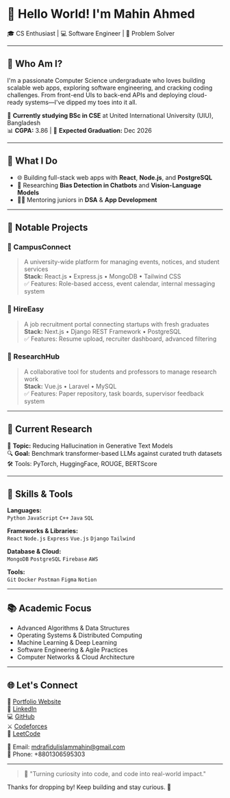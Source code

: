 # 👋 Hello World! I'm Mahin Ahmed  
🎓 CS Enthusiast | 💻 Software Engineer | 🧩 Problem Solver

---

## 🚀 Who Am I?

I'm a passionate Computer Science undergraduate who loves building scalable web apps, exploring software engineering, and cracking coding challenges. From front-end UIs to back-end APIs and deploying cloud-ready systems—I've dipped my toes into it all.

📍 **Currently studying BSc in CSE** at United International University (UIU), Bangladesh  
📊 **CGPA:** 3.86 | 🎯 **Expected Graduation:** Dec 2026  

---

## 🔧 What I Do

- 🌐 Building full-stack web apps with **React**, **Node.js**, and **PostgreSQL**
- 🤖 Researching **Bias Detection in Chatbots** and **Vision-Language Models**
- 🧑‍🏫 Mentoring juniors in **DSA** & **App Development**

---

## 💼 Notable Projects

### 🔹 CampusConnect
> A university-wide platform for managing events, notices, and student services  
**Stack:** React.js • Express.js • MongoDB • Tailwind CSS  
✅ Features: Role-based access, event calendar, internal messaging system

### 🔹 HireEasy
> A job recruitment portal connecting startups with fresh graduates  
**Stack:** Next.js • Django REST Framework • PostgreSQL  
✅ Features: Resume upload, recruiter dashboard, advanced filtering

### 🔹 ResearchHub
> A collaborative tool for students and professors to manage research work  
**Stack:** Vue.js • Laravel • MySQL  
✅ Features: Paper repository, task boards, supervisor feedback system

---

## 🔬 Current Research

🧠 **Topic:** Reducing Hallucination in Generative Text Models  
🔍 **Goal:** Benchmark transformer-based LLMs against curated truth datasets  
🛠️ Tools: PyTorch, HuggingFace, ROUGE, BERTScore

---

## 📌 Skills & Tools

**Languages:**  
`Python` `JavaScript` `C++` `Java` `SQL`

**Frameworks & Libraries:**  
`React` `Node.js` `Express` `Vue.js` `Django` `Tailwind`

**Database & Cloud:**  
`MongoDB` `PostgreSQL` `Firebase` `AWS`

**Tools:**  
`Git` `Docker` `Postman` `Figma` `Notion`

---

## 📚 Academic Focus

- Advanced Algorithms & Data Structures  
- Operating Systems & Distributed Computing  
- Machine Learning & Deep Learning  
- Software Engineering & Agile Practices  
- Computer Networks & Cloud Architecture

---

## 🌐 Let's Connect

🔗 [Portfolio Website](https://mahin-22-git.github.io)  
💼 [LinkedIn](https://linkedin.com/in/mahinahmed)  
💻 [GitHub](https://github.com/mahinahmed)  
⚔️ [Codeforces](https://codeforces.com/profile/mahinahmed)  
🧠 [LeetCode](https://leetcode.com/mahinahmed)

📧 Email: mdrafidulislammahin@gmail.com  
📱 Phone: +8801306595303

---

> 🚀 "Turning curiosity into code, and code into real-world impact."

Thanks for dropping by! Keep building and stay curious. 🙌
